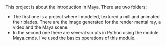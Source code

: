 This project is about the introduction in Maya. There are two folders:
  - The first one is a project where I modeled, textured a mill and animated their blades. There are the image generated for the render mental ray, a video and the Maya scene.
  - In the second one there are several scripts in Python using the module Maya.cmds. I've used the basics operations of this module.
